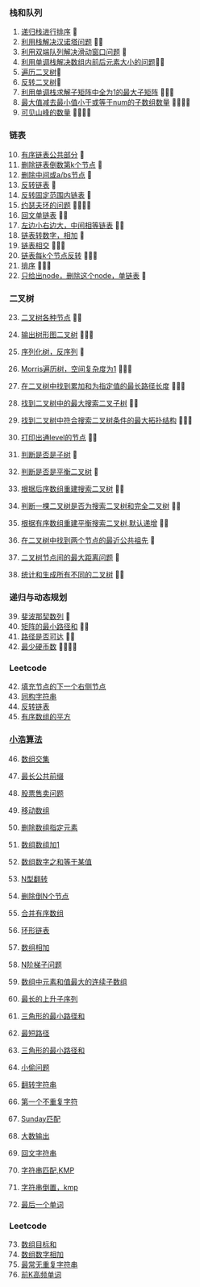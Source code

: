 
### 栈和队列
1. [递归栈进行排序](https://github.com/LevenWin/alogrithm/blob/master/Python/Code/StackQueue/stack_sort.py) 🌟
2. [利用栈解决汉诺塔问题](https://github.com/LevenWin/alogrithm/blob/master/Python/Code/StackQueue/hanoiProblem.py) 🌟🌟
3. [利用双端队列解决滑动窗口问题](https://github.com/LevenWin/alogrithm/blob/master/Python/Code/StackQueue/slideWindow.py) 🌟
4. [利用单调栈解决数组内前后元素大小的问题](https://github.com/LevenWin/alogrithm/blob/master/Python/Code/StackQueue/2min.py)🌟🌟
5. [遍历二叉树](https://github.com/LevenWin/alogrithm/blob/master/Python/Code/StackQueue/treeReleated.py)🌟
6. [反转二叉树](https://github.com/LevenWin/alogrithm/blob/master/Python/Code/StackQueue/reverseTree.py)🌟
7. [利用单调栈求解子矩阵中全为1的最大子矩阵](https://github.com/LevenWin/alogrithm/blob/master/Python/Code/StackQueue/maxSubRect.py) 🌟🌟🌟
8. [最大值减去最小值小于或等于num的子数组数量](https://github.com/LevenWin/alogrithm/blob/master/Python/Code/StackQueue/12-4.py) 🌟🌟🌟🌟
9. [可见山峰的数量](https://github.com/LevenWin/alogrithm/blob/master/Python/Code/StackQueue/12-5.py) 🌟🌟🌟🌟

### 链表
10. [有序链表公共部分](https://github.com/LevenWin/alogrithm/blob/master/Python/Code/LinkedList/12-5-1.py) 🌟
11. [删除链表倒数第k个节点](https://github.com/LevenWin/alogrithm/blob/master/Python/Code/LinkedList/12-6-1.py) 🌟
12. [删除中间或a/bs节点](https://github.com/LevenWin/alogrithm/blob/master/Python/Code/LinkedList/12-6-2.py) 🌟
13. [反转链表](https://github.com/LevenWin/alogrithm/blob/master/Python/Code/LinkedList/12-6-3.py) 🌟
14. [反转固定范围内链表](https://github.com/LevenWin/alogrithm/blob/master/Python/Code/LinkedList/12-7-1.py) 🌟
15. [约瑟夫环的问题](https://github.com/LevenWin/alogrithm/blob/master/Python/Code/LinkedList/12-9.py) 🌟🌟🌟🌟
16. [回文单链表](https://github.com/LevenWin/alogrithm/blob/master/Python/Code/LinkedList/12-10.py) 🌟🌟
17. [左边小右边大，中间相等链表](https://github.com/LevenWin/alogrithm/blob/master/Python/Code/LinkedList/12-11.py) 🌟🌟
18. [链表转数字，相加](https://github.com/LevenWin/alogrithm/blob/master/Python/Code/LinkedList/12-12.py) 🌟
19. [链表相交](https://github.com/LevenWin/alogrithm/blob/master/Python/Code/LinkLinkedListList/12-13.py) 🌟🌟🌟
20. [链表每k个节点反转](https://github.com/LevenWin/alogrithm/blob/master/Python/Code/LinkedList/12-14.py) 🌟🌟🌟
21. [排序](https://github.com/LevenWin/alogrithm/blob/master/Python/Code/Common/sort.py) 🌟🌟🌟
22. [只给出node，删除这个node，单链表](https://github.com/LevenWin/alogrithm/blob/master/Python/Code/LinkedList/12-19.py) 🌟

### 二叉树
23. [二叉树各种节点](https://github.com/LevenWin/alogrithm/blob/master/Python/Code/Tree/12-20.py) 🌟🌟
24. [输出树形图二叉树](https://github.com/LevenWin/alogrithm/blob/master/Python/Code/Tree/12-21.py) 🌟🌟🌟
25. [序列化树，反序列](https://github.com/LevenWin/alogrithm/blob/master/Python/Code/Tree/12-22.py) 🌟
26. [Morris遍历树，空间复杂度为1](https://github.com/LevenWin/alogrithm/blob/master/Python/Code/Tree/12-26.py) 🌟🌟🌟
27. [在二叉树中找到累加和为指定值的最长路径长度](https://github.com/LevenWin/alogrithm/blob/master/Python/Code/Tree/12-27.py) 🌟🌟🌟
28. [找到二叉树中的最大搜索二叉子树](https://github.com/LevenWin/alogrithm/blob/master/Python/Code/Tree/12-28.py) 🌟🌟
29. [找到二叉树中符合搜索二叉树条件的最大拓扑结构](https://github.com/LevenWin/alogrithm/blob/master/Python/Code/Tree/12-30.py) 🌟🌟🌟
30. [打印出通level的节点](https://github.com/LevenWin/alogrithm/blob/master/Python/Code/Tree/1-2.py) 🌟🌟
31. [判断是否是子树](https://github.com/LevenWin/alogrithm/blob/master/Python/Code/Tree/1-3.py) 🌟
32. [判断是否是平衡二叉树](https://github.com/LevenWin/alogrithm/blob/master/Python/Code/Tree/1-3-1.py) 🌟
33. [根据后序数组重建搜索二叉树](https://github.com/LevenWin/alogrithm/blob/master/Python/Code/Tree/1-4.py) 🌟🌟

34. [判断一棵二叉树是否为搜索二叉树和完全二叉树](https://github.com/LevenWin/alogrithm/blob/master/Python/Code/Tree/1-5.py) 🌟🌟
35. [根据有序数组重建平衡搜索二叉树,默认递增](https://github.com/LevenWin/alogrithm/blob/master/Python/Code/Tree/1-6.py) 🌟🌟
36. [在二叉树中找到两个节点的最近公共祖先](https://github.com/LevenWin/alogrithm/blob/master/Python/Code/Tree/1-14.py) 🌟
37. [二叉树节点间的最大距离问题](https://github.com/LevenWin/alogrithm/blob/master/Python/Code/Tree/1-15.py) 🌟
38. [统计和生成所有不同的二叉树](https://github.com/LevenWin/alogrithm/blob/master/Python/Code/Tree/1-17.py) 🌟🌟

### 递归与动态规划
39. [斐波那契数列](https://github.com/LevenWin/alogrithm/blob/master/Python/Code/Recursive/1-20.py) 🌟
40. [矩阵的最小路径和](https://github.com/LevenWin/alogrithm/blob/master/Python/Code/Recursive/1-20-1.py) 🌟🌟
41. [路径是否可达](https://github.com/LevenWin/alogrithm/blob/master/Python/Code/Recursive/1-20-2.py) 🌟🌟
41. [最少硬币数](https://github.com/LevenWin/alogrithm/blob/master/Python/Code/Recursive/1-21.py) 🌟🌟🌟🌟

 ### Leetcode

42. [填充节点的下一个右侧节点](https://github.com/LevenWin/alogrithm/blob/master/JavaScript/116.js)
43. [同构字符串](https://github.com/LevenWin/alogrithm/blob/master/JavaScript/205.js)
44. [反转链表](https://github.com/LevenWin/alogrithm/blob/master/JavaScript/206.js)
45. [有序数组的平方](https://github.com/LevenWin/alogrithm/blob/master/JavaScript/977.js)
### [小浩算法](https://www.geekxh.com)
46. [数组交集](https://github.com/LevenWin/alogrithm/blob/master/JavaScript/小浩算法/数组/1.js)
47. [最长公共前缀](https://github.com/LevenWin/alogrithm/blob/master/JavaScript/小浩算法/数组/2.js)
48. [股票售卖问题](https://github.com/LevenWin/alogrithm/blob/master/JavaScript/小浩算法/数组/3.js)
49. [移动数组](https://github.com/LevenWin/alogrithm/blob/master/JavaScript/小浩算法/数组/4.js)
50. [删除数组指定元素](https://github.com/LevenWin/alogrithm/blob/master/JavaScript/小浩算法/数组/5.js)
51. [数组数组加1](https://github.com/LevenWin/alogrithm/blob/master/JavaScript/小浩算法/数组/6.js)
52. [数组数字之和等于某值](https://github.com/LevenWin/alogrithm/blob/master/JavaScript/小浩算法/数组/7.js)
53. [N型翻转](https://github.com/LevenWin/alogrithm/blob/master/JavaScript/小浩算法/数组/8.js)
54. [删除倒N个节点](https://github.com/LevenWin/alogrithm/blob/master/JavaScript/小浩算法/链表/9.js)
55. [合并有序数组](https://github.com/LevenWin/alogrithm/blob/master/JavaScript/小浩算法/链表/10.js)
56. [环形链表](https://github.com/LevenWin/alogrithm/blob/master/JavaScript/小浩算法/链表/11.js)
57. [数组相加](https://github.com/LevenWin/alogrithm/blob/master/JavaScript/小浩算法/链表/12.js)

58. [N阶梯子问题](https://github.com/LevenWin/alogrithm/blob/master/JavaScript/小浩算法/动态规划-DP/13.js)
59. [数组中元素和值最大的连续子数组](https://github.com/LevenWin/alogrithm/blob/master/JavaScript/小浩算法/动态规划-DP/14.js)
60. [最长的上升子序列](https://github.com/LevenWin/alogrithm/blob/master/JavaScript/小浩算法/动态规划-DP/15.js)
61. [三角形的最小路径和](https://github.com/LevenWin/alogrithm/blob/master/JavaScript/小浩算法/动态规划-DP/16.js)
62. [最短路径](https://github.com/LevenWin/alogrithm/blob/master/JavaScript/小浩算法/动态规划-DP/17.js)
63. [三角形的最小路径和](https://github.com/LevenWin/alogrithm/blob/master/JavaScript/小浩算法/动态规划-DP/16.js)
64. [小偷问题](https://github.com/LevenWin/alogrithm/blob/master/JavaScript/小浩算法/动态规划-DP/18.js)


65. [翻转字符串](https://github.com/LevenWin/alogrithm/blob/master/JavaScript/小浩算法/字符串/19.js)
66. [第一个不重复字符](https://github.com/LevenWin/alogrithm/blob/master/JavaScript/小浩算法/字符串/20.js)
67. [Sunday匹配](https://github.com/LevenWin/alogrithm/blob/master/JavaScript/小浩算法/字符串/21.js)
68. [大数输出](https://github.com/LevenWin/alogrithm/blob/master/JavaScript/小浩算法/字符串/22.js)
69. [回文字符串](https://github.com/LevenWin/alogrithm/blob/master/JavaScript/小浩算法/字符串/23.js)
70. [字符串匹配,KMP](https://github.com/LevenWin/alogrithm/blob/master/JavaScript/小浩算法/字符串/24.js)
71. [字符串倒置，kmp](https://github.com/LevenWin/alogrithm/blob/master/JavaScript/小浩算法/字符串/25.js)
72. [最后一个单词](https://github.com/LevenWin/alogrithm/blob/master/JavaScript/小浩算法/字符串/26.js)


 ### Leetcode
 73. [数组目标和](https://github.com/LevenWin/alogrithm/blob/master/JavaScript/Leetcode/1.js)
 74. [数组数字相加](https://github.com/LevenWin/alogrithm/blob/master/JavaScript/Leetcode/2.js)
 75. [最常无重复字符串](https://github.com/LevenWin/alogrithm/blob/master/JavaScript/Leetcode/3.js)
 75. [前K高频单词](https://github.com/LevenWin/alogrithm/blob/master/JavaScript/Leetcode/692.js)











